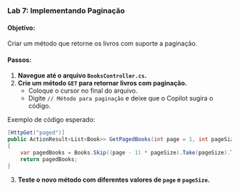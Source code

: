 
### Lab 7: Implementando Paginação

#### Objetivo:
Criar um método que retorne os livros com suporte a paginação.

#### Passos:
1. **Navegue até o arquivo `BooksController.cs`.**
2. **Crie um método `GET` para retornar livros com paginação.**
   - Coloque o cursor no final do arquivo.
   - Digite `// Método para paginação` e deixe que o Copilot sugira o código.

Exemplo de código esperado:

```csharp
[HttpGet("paged")]
public ActionResult<List<Book>> GetPagedBooks(int page = 1, int pageSize = 5)
{
    var pagedBooks = Books.Skip((page - 1) * pageSize).Take(pageSize).ToList();
    return pagedBooks;
}
```

3. **Teste o novo método com diferentes valores de `page` e `pageSize`.**
